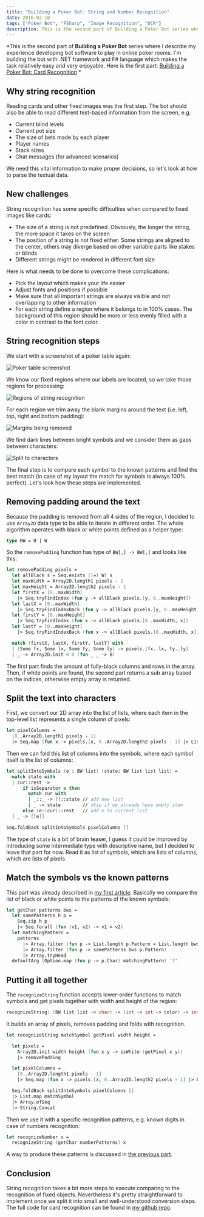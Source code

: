 ```yaml
---
title: "Building a Poker Bot: String and Number Recognition"
date: 2016-02-10
tags: ["Poker Bot", "FSharp", "Image Recognition", "OCR"]
description: This is the second part of Building a Poker Bot series where I describe my experience developing bot software to play in online poker rooms. Reading cards and other fixed images was the first step. The bot should also be able to read different text-based information from the screen.
---
```


*This is the second part of **Building a Poker Bot** series where I describe my experience developing bot software
to play in online poker rooms. I'm building the bot with .NET framework and F# language which makes the task relatively
easy and very enjoyable. Here is the first part:
[Building a Poker Bot: Card Recognition](https://mikhail.io/2016/02/building-a-poker-bot-card-recognition/)
*

Why string recognition
----------------------

Reading cards and other fixed images was the first step. The bot should also
be able to read different text-based information from the screen, e.g.

- Current blind levels
- Current pot size
- The size of bets made by each player
- Player names
- Stack sizes
- Chat messages (for advanced scenarios)

We need this vital information to make proper decisions, so let's look at
how to parse the textual data.

New challenges
--------------

String recognition has some specific difficulties when compared to fixed
images like cards:

- The size of a string is not predefined. Obviously, the longer the string, the
more space it takes on the screen
- The position of a string is not fixed either. Some strings are aligned to
the center, others may diverge based on other variable parts like stakes or blinds
- Different strings might be rendered in different font size

Here is what needs to be done to overcome these complications:

- Pick the layout which makes your life easier
- Adjust fonts and positions if possible
- Make sure that all important strings are always visible and not overlapping to other information
- For each string define a region where it belongs to in 100% cases. The background
of this region should be more or less evenly filled with a color in contrast to the font color.

String recognition steps
------------------------

We start with a screenshot of a poker table again:

![Poker table screenshot](table.png)

We know our fixed regions where our labels are located, so we take those
regions for processing:

![Regions of string recognition](regions.png)

For each region we trim away the blank margins around the text (i.e. left,
top, right and bottom padding):

![Margins being removed](nomargin.png)

We find dark lines between bright symbols and we consider them as gaps
between characters:

![Split to characters](splitchars.png)

The final step is to compare each symbol to the known patterns and find the best
match (in case of my layout the match for symbols is always 100% perfect). Let's
look how these steps are implemented.

Removing padding around the text
--------------------------------

Because the padding is removed from all 4 sides of the region, I decided to use
`Array2D` data type to be able to iterate in different order. The whole algorithm operates
with black or white points defined as a helper type:

``` fsharp
type BW = B | W
```

So the `removePadding` function has type of `BW[,] -> BW[,]` and looks
like this:

``` fsharp
let removePadding pixels =
  let allBlack s = Seq.exists ((=) W) s
  let maxWidth = Array2D.length1 pixels - 1
  let maxHeight = Array2D.length2 pixels - 1
  let firstX = [0..maxWidth]
    |> Seq.tryFindIndex (fun y -> allBlack pixels.[y, 0..maxHeight])
  let lastX = [0..maxWidth]
    |> Seq.tryFindIndexBack (fun y -> allBlack pixels.[y, 0..maxHeight])
  let firstY = [0..maxHeight]
    |> Seq.tryFindIndex (fun x -> allBlack pixels.[0..maxWidth, x])
  let lastY = [0..maxHeight]
    |> Seq.tryFindIndexBack (fun x -> allBlack pixels.[0..maxWidth, x])

  match (firstX, lastX, firstY, lastY) with
  | (Some fx, Some lx, Some fy, Some ly) -> pixels.[fx..lx, fy..ly]
  | _ -> Array2D.init 0 0 (fun _ _ -> B)
```

The first part finds the amount of fully-black columns and rows in the array.
Then, if white points are found, the second part returns a sub array based on
the indices, otherwise empty array is returned.

Split the text into characters
------------------------------

First, we convert our 2D array into the list of lists, where each item in the
top-level list represents a single column of pixels:

``` fsharp
let pixelColumns =
  [0..Array2D.length1 pixels - 1]
  |> Seq.map (fun x -> pixels.[x, 0..Array2D.length2 pixels - 1] |> List.ofArray)
```

Then we can fold this list of columns into the symbols, where each symbol itself
is the list of columns:

``` fsharp
let splitIntoSymbols (e : BW list) (state: BW list list list) =
  match state with
  | cur::rest ->
      if isSeparator e then
        match cur with
        | _::_ -> []::state // add new list
        | _ -> state        // skip if we already have empty item
      else (e::cur)::rest   // add e to current list
  | _ -> [[e]]

Seq.foldBack splitIntoSymbols pixelColumns []
```

The type of `state` is a bit of brain teaser, I guess it could be improved
by introducing some intermediate type with descriptive name, but I decided
to leave that part for now. Read it as list of symbols, which are lists of
columns, which are lists of pixels.

Match the symbols vs the known patterns
-----------------------------------

This part was already described in [my first article](https://mikhail.io/2016/02/building-a-poker-bot-card-recognition/).
Basically we compare the list of black or white points to the patterns of
the known symbols:

``` fsharp
let getChar patterns bws =
  let samePatterns h p =
    Seq.zip h p
    |> Seq.forall (fun (v1, v2) -> v1 = v2)
  let matchingPattern =
    patterns
      |> Array.filter (fun p -> List.length p.Pattern = List.length bws)
      |> Array.filter (fun p -> samePatterns bws p.Pattern)
      |> Array.tryHead
  defaultArg (Option.map (fun p -> p.Char) matchingPattern) '?'
```

Putting it all together
-----------------------

The `recognizeString` function accepts lower-order functions to match
symbols and get pixels together with width and height of the region:

``` fsharp
recognizeString: (BW list list -> char) -> (int -> int -> color) -> int -> int -> string
```

It builds an array of pixels, removes padding and folds with recognition.

``` fsharp
let recognizeString matchSymbol getPixel width height =

  let pixels =
    Array2D.init width height (fun x y -> isWhite (getPixel x y))
    |> removePadding

  let pixelColumns =
    [0..Array2D.length1 pixels - 1]
    |> Seq.map (fun x -> pixels.[x, 0..Array2D.length2 pixels - 1] |> List.ofArray)

  Seq.foldBack splitIntoSymbols pixelColumns []
  |> List.map matchSymbol
  |> Array.ofSeq
  |> String.Concat
```

Then we use it with a specific recognition patterns, e.g. known digits in case
of numbers recognition:

``` fsharp
let recognizeNumber x =
  recognizeString (getChar numberPatterns) x
```

A way to produce these patterns is discussed in [the previous part](https://mikhail.io/2016/02/building-a-poker-bot-card-recognition/).

Conclusion
----------

String recognition takes a bit more steps to execute comparing to the recognition
of fixed objects. Nevertheless it's pretty straightforward to implement once
we split it into small and well-understood conversion steps. The full code
for card recognition can be found in [my github repo](https://github.com/mikhailshilkov/mikhailio-samples/blob/master/StringRecognition.fs).
